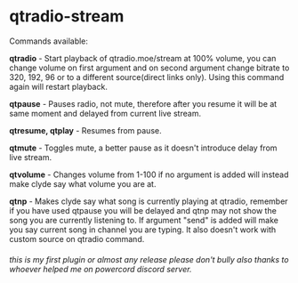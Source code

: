 # qtradio-stream
Commands available: 

**qtradio** - Start playback of qtradio.moe/stream at 100% volume, you can change volume on first argument and on second argument change bitrate to 320, 192, 96 or to a different source(direct links only). Using this command again will restart playback.

**qtpause** - Pauses radio, not mute, therefore after you resume it will be at same moment and delayed from current live stream.

**qtresume, qtplay** - Resumes from pause.

**qtmute** - Toggles mute, a better pause as it doesn't introduce delay from live stream. 

**qtvolume** - Changes volume from 1-100 if no argument is added will instead make clyde say what volume you are at.

**qtnp** - Makes clyde say what song is currently playing at qtradio, remember if you have used qtpause you will be delayed and qtnp may not show the song you are currently listening to. If argument "send" is added will make you say current song in channel you are typing. It also doesn't work with custom source on qtradio command.

###### this is my first plugin or almost any release please don't bully also thanks to whoever helped me on powercord discord server.  
